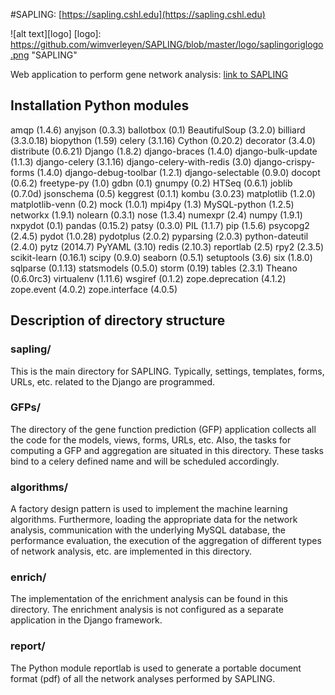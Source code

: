 #SAPLING: [https://sapling.cshl.edu](https://sapling.cshl.edu) 

![alt text][logo]
[logo]: https://github.com/wimverleyen/SAPLING/blob/master/logo/saplingoriglogo.png "SAPLING"

Web application to perform gene network analysis: [link to SAPLING](https://sapling.cshl.edu)

## Installation Python modules

amqp (1.4.6)
anyjson (0.3.3)
ballotbox (0.1)
BeautifulSoup (3.2.0)
billiard (3.3.0.18)
biopython (1.59)
celery (3.1.16)
Cython (0.20.2)
decorator (3.4.0)
distribute (0.6.21)
Django (1.8.2)
django-braces (1.4.0)
django-bulk-update (1.1.3)
django-celery (3.1.16)
django-celery-with-redis (3.0)
django-crispy-forms (1.4.0)
django-debug-toolbar (1.2.1)
django-selectable (0.9.0)
docopt (0.6.2)
freetype-py (1.0)
gdbn (0.1)
gnumpy (0.2)
HTSeq (0.6.1)
joblib (0.7.0d)
jsonschema (0.5)
keggrest (0.1.1)
kombu (3.0.23)
matplotlib (1.2.0)
matplotlib-venn (0.2)
mock (1.0.1)
mpi4py (1.3)
MySQL-python (1.2.5)
networkx (1.9.1)
nolearn (0.3.1)
nose (1.3.4)
numexpr (2.4)
numpy (1.9.1)
nxpydot (0.1)
pandas (0.15.2)
patsy (0.3.0)
PIL (1.1.7)
pip (1.5.6)
psycopg2 (2.4.5)
pydot (1.0.28)
pydotplus (2.0.2)
pyparsing (2.0.3)
python-dateutil (2.4.0)
pytz (2014.7)
PyYAML (3.10)
redis (2.10.3)
reportlab (2.5)
rpy2 (2.3.5)
scikit-learn (0.16.1)
scipy (0.9.0)
seaborn (0.5.1)
setuptools (3.6)
six (1.8.0)
sqlparse (0.1.13)
statsmodels (0.5.0)
storm (0.19)
tables (2.3.1)
Theano (0.6.0rc3)
virtualenv (1.11.6)
wsgiref (0.1.2)
zope.deprecation (4.1.2)
zope.event (4.0.2)
zope.interface (4.0.5)


## Description of directory structure


### sapling/

This is the main directory for SAPLING. Typically, settings, templates, forms, URLs, etc. related to the Django are programmed.

### GFPs/

The directory of the gene function prediction (GFP) application collects all the code for the models, views, forms, URLs, etc. Also, the tasks for computing a GFP and aggregation are situated in this directory. These tasks bind to a celery defined name and will be scheduled accordingly.

### algorithms/

A factory design pattern is used to implement the machine learning algorithms. Furthermore, loading the appropriate data for the network analysis, communication with the underlying MySQL database, the performance evaluation, the execution of the aggregation of different types of network analysis, etc. are implemented in this directory.

### enrich/

The implementation of the enrichment analysis can be found in this directory. The enrichment analysis is not configured as a separate application in the Django framework.

### report/

The Python module reportlab is used to generate a portable document format (pdf) of all the network analyses performed by SAPLING.

